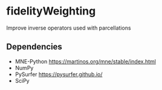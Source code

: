 # fidelityWeighting

Improve inverse operators used with parcellations

## Dependencies

- MNE-Python https://martinos.org/mne/stable/index.html
- NumPy
- PySurfer https://pysurfer.github.io/
- SciPy
